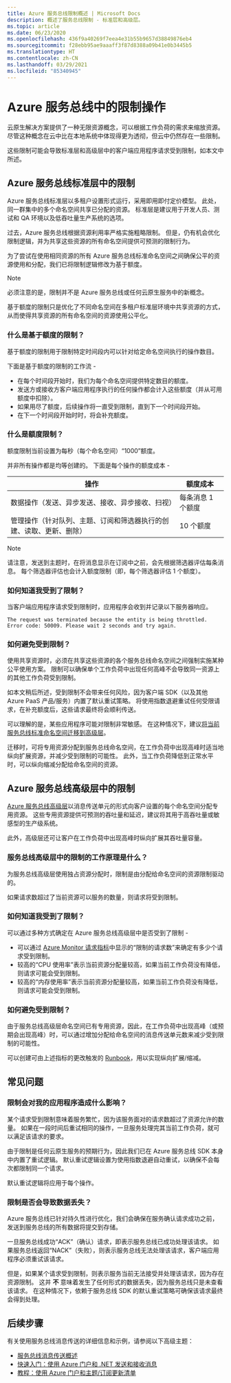 ```yaml
---
title: Azure 服务总线限制概述 | Microsoft Docs
description: 概述了服务总线限制 - 标准层和高级层。
ms.topic: article
ms.date: 06/23/2020
ms.openlocfilehash: 436f9a40269f7eea4e31b55b9657d38849876eb4
ms.sourcegitcommit: f28ebb95ae9aaaff3f87d8388a09b41e0b3445b5
ms.translationtype: HT
ms.contentlocale: zh-CN
ms.lasthandoff: 03/29/2021
ms.locfileid: "85340945"
---
```

# <a name="throttling-operations-on-azure-service-bus"></a>Azure 服务总线中的限制操作

云原生解决方案提供了一种无限资源概念，可以根据工作负荷的需求来缩放资源。 尽管这种概念在云中比在本地系统中体现得更为透彻，但云中仍然存在一些限制。

这些限制可能会导致标准层和高级层中的客户端应用程序请求受到限制，如本文中所述。 

## <a name="throttling-in-azure-service-bus-standard-tier"></a>Azure 服务总线标准层中的限制

Azure 服务总线标准层以多租户设置形式运行，采用即用即付定价模型。 此处，同一群集中的多个命名空间共享已分配的资源。 标准层是建议用于开发人员、测试和 QA 环境以及低吞吐量生产系统的选项。

过去，Azure 服务总线根据资源利用率严格实施粗略限制。 但是，仍有机会优化限制逻辑，并为共享这些资源的所有命名空间提供可预测的限制行为。

为了尝试在使用相同资源的所有 Azure 服务总线标准命名空间之间确保公平的资源使用和分配，我们已将限制逻辑修改为基于额度。

> [!NOTE]
> 必须注意的是，限制并不是 Azure 服务总线或任何云原生服务中的新概念。
>
> 基于额度的限制只是优化了不同命名空间在多租户标准层环境中共享资源的方式，从而使得共享资源的所有命名空间的资源使用公平化。

### <a name="what-is-credit-based-throttling"></a>什么是基于额度的限制？

基于额度的限制用于限制特定时间段内可以针对给定命名空间执行的操作数目。 

下面是基于额度的限制的工作流 - 

  * 在每个时间段开始时，我们为每个命名空间提供特定数目的额度。
  * 发送方或接收方客户端应用程序执行的任何操作都会计入这些额度（并从可用额度中扣除）。
  * 如果用尽了额度，后续操作将一直受到限制，直到下一个时间段开始。
  * 在下一个时间段开始时时，将会补充额度。

### <a name="what-are-the-credit-limits"></a>什么是额度限制？

额度限制当前设置为每秒（每个命名空间）“1000”额度。

并非所有操作都是均等创建的。 下面是每个操作的额度成本 - 

| 操作 | 额度成本|
|-----------|-----------|
| 数据操作（发送、异步发送、接收、异步接收、扫视） |每条消息 1 个额度 |
| 管理操作（针对队列、主题、订阅和筛选器执行的创建、读取、更新、删除） | 10 个额度 |

> [!NOTE]
> 请注意，发送到主题时，在将消息显示在订阅中之前，会先根据筛选器评估每条消息。
> 每个筛选器评估也会计入额度限制（即，每个筛选器评估 1 个额度）。
>

### <a name="how-will-i-know-that-im-being-throttled"></a>如何知道我受到了限制？

当客户端应用程序请求受到限制时，应用程序会收到并记录以下服务器响应。

```
The request was terminated because the entity is being throttled. Error code: 50009. Please wait 2 seconds and try again.
```

### <a name="how-can-i-avoid-being-throttled"></a>如何避免受到限制？

使用共享资源时，必须在共享这些资源的各个服务总线命名空间之间强制实施某种公平使用方案。 限制可以确保单个工作负荷中出现任何高峰不会导致同一资源上的其他工作负荷受到限制。

如本文稍后所述，受到限制不会带来任何风险，因为客户端 SDK（以及其他 Azure PaaS 产品/服务）内置了默认重试策略。 将使用指数退避重试任何受限请求，在补充额度后，这些请求最终将会顺利传送。

可以理解的是，某些应用程序可能对限制非常敏感。 在这种情况下，建议[将当前服务总线标准命名空间迁移到高级层](service-bus-migrate-standard-premium.md)。 

迁移时，可将专用资源分配到服务总线命名空间，在工作负荷中出现高峰时适当地纵向扩展资源，并减少受到限制的可能性。 此外，当工作负荷降低到正常水平时，可以纵向缩减分配给命名空间的资源。

## <a name="throttling-in-azure-service-bus-premium-tier"></a>Azure 服务总线高级层中的限制

[Azure 服务总线高级层](service-bus-premium-messaging.md)以消息传送单元的形式向客户设置的每个命名空间分配专用资源。 这些专用资源提供可预测的吞吐量和延迟，建议将其用于高吞吐量或敏感型的生产级系统。

此外，高级层还可让客户在工作负荷中出现高峰时纵向扩展其吞吐量容量。

### <a name="how-does-throttling-work-in-service-bus-premium"></a>服务总线高级层中的限制的工作原理是什么？

为服务总线高级层使用独占资源分配时，限制是由分配给命名空间的资源限制驱动的。

如果请求数超过了当前资源可以服务的数量，则请求将受到限制。

### <a name="how-will-i-know-that-im-being-throttled"></a>如何知道我受到了限制？

可以通过多种方式确定在 Azure 服务总线高级层中是否受到了限制 - 
  * 可以通过 [Azure Monitor 请求指标](service-bus-metrics-azure-monitor.md#request-metrics)中显示的“限制的请求数”来确定有多少个请求受到限制。
  * 较高的“CPU 使用率”表示当前资源分配量较高，如果当前工作负荷没有降低，则请求可能会受到限制。
  * 较高的“内存使用率”表示当前资源分配量较高，如果当前工作负荷没有降低，则请求可能会受到限制。

### <a name="how-can-i-avoid-being-throttled"></a>如何避免受到限制？

由于服务总线高级层命名空间已有专用资源，因此，在工作负荷中出现高峰（或预期会出现高峰）时，可以通过增加分配给命名空间的消息传送单元数来减少受到限制的可能性。

可以创建可由上述指标的更改触发的 [Runbook](../automation/automation-create-alert-triggered-runbook.md)，用以实现纵向扩展/缩减。

## <a name="faqs"></a>常见问题

### <a name="how-does-throttling-affect-my-application"></a>限制会对我的应用程序造成什么影响？

某个请求受到限制意味着服务繁忙，因为该服务面对的请求数超过了资源允许的数量。 如果在一段时间后重试相同的操作，一旦服务处理完其当前工作负荷，就可以满足该请求的要求。

由于限制是任何云原生服务的预期行为，因此我们已在 Azure 服务总线 SDK 本身中内置了重试逻辑。 默认重试逻辑设置为使用指数退避自动重试，以确保不会每次都限制同一个请求。

默认重试逻辑将应用于每个操作。

### <a name="does-throttling-result-in-data-loss"></a>限制是否会导致数据丢失？

Azure 服务总线已针对持久性进行优化，我们会确保在服务确认请求成功之前，发送到服务总线的所有数据将提交到存储。

一旦服务总线成功“ACK”（确认）请求，即表示服务总线已成功处理该请求。 如果服务总线返回“NACK”（失败），则表示服务总线无法处理该请求，客户端应用程序必须重试该请求。

但是，如果某个请求受到限制，则表示服务当前无法接受并处理该请求，因为存在资源限制。 这并 **不** 意味着发生了任何形式的数据丢失，因为服务总线只是未查看该请求。 在这种情况下，依赖于服务总线 SDK 的默认重试策略可确保该请求最终会得到处理。

## <a name="next-steps"></a>后续步骤

有关使用服务总线消息传送的详细信息和示例，请参阅以下高级主题：

* [服务总线消息传送概述](service-bus-messaging-overview.md)
* [快速入门：使用 Azure 门户和 .NET 发送和接收消息](service-bus-quickstart-portal.md)
* [教程：使用 Azure 门户和主题/订阅更新清单](service-bus-tutorial-topics-subscriptions-portal.md)

